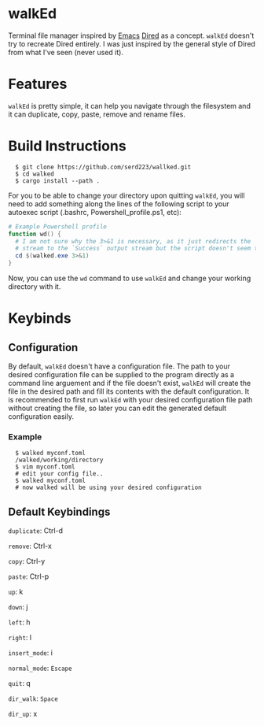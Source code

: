 # walkEd
Terminal file manager inspired by [Emacs](https://www.gnu.org/software/emacs/) [Dired](https://www.gnu.org/software/emacs/manual/html_node/emacs/Dired.html) as a concept. `walkEd` doesn't try to recreate Dired entirely. I was just inspired by the general style of Dired from what I've seen (never used it).

# Features
`walkEd` is pretty simple, it can help you navigate through the filesystem and it can duplicate, copy, paste, remove and rename files.

# Build Instructions
```
  $ git clone https://github.com/serd223/wallked.git
  $ cd walked
  $ cargo install --path .
```

For you to be able to change your directory upon quitting `walkEd`, you will need to add something along the lines of the following script to your autoexec script (.bashrc, Powershell_profile.ps1, etc):
```powershell
# Example Powershell profile
function wd() {
  # I am not sure why the 3>&1 is necessary, as it just redirects the `Warning` output
  # stream to the `Success` output stream but the script doesn't seem to work without it.
  cd $(walked.exe 3>&1)
}
```

Now, you can use the `wd` command to use `walkEd` and change your working directory with it.

# Keybinds

## Configuration
By default, `walkEd` doesn't have a configuration file. The path to your desired configuration file can be supplied to the program directly as a command line arguement and if the file doesn't exist, `walkEd` will create the file in the desired path and fill its contents with the default configuration. It is recommended to first run `walkEd` with your desired configuration file path without creating the file, so later you can edit the generated default configuration easily.
### Example
```console
  $ walked myconf.toml
  /walked/working/directory
  $ vim myconf.toml
  # edit your config file..
  $ walked myconf.toml
  # now walked will be using your desired configuration
```

## Default Keybindings
`duplicate`: Ctrl-d

`remove`: Ctrl-x

`copy`: Ctrl-y

`paste`: Ctrl-p

`up`: k

`down`: j

`left`: h

`right`: l

`insert_mode`: i

`normal_mode`: `Escape`

`quit`: q

`dir_walk`: `Space`

`dir_up`: x
